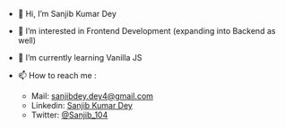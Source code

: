 - 👋 Hi, I’m Sanjib Kumar Dey
- 👀 I’m interested in Frontend Development (expanding into Backend as well)
- 🌱 I’m currently learning Vanilla JS 
- 📫 How to reach me : 

   * Mail: sanjibdey.dey4@gmail.com
   * Linkedin: [Sanjib Kumar Dey](https://www.linkedin.com/in/sanjib-kumar-dey-359984130/)
   * Twitter: [@Sanjib_104](https://twitter.com/Sanjib_104)

<!---
sanjibdey104/sanjibdey104 is a ✨ special ✨ repository because its `README.md` (this file) appears on your GitHub profile.
You can click the Preview link to take a look at your changes.
--->
